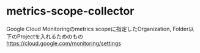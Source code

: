 # metrics-scope-collector

Google Cloud Monitoringのmetrics scopeに指定したOrganization, Folder以下のProjectを入れるためのもの
https://cloud.google.com/monitoring/settings